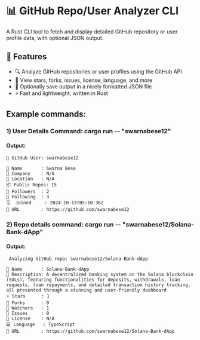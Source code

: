 # 📊 GitHub Repo/User Analyzer CLI

A Rust CLI tool to fetch and display detailed GitHub repository or user profile data, with optional JSON output.


## 🧰 Features

- 🔍 Analyze GitHub repositories or user profiles using the GitHub API
- 📄 View stars, forks, issues, license, language, and more
- 💾 Optionally save output in a nicely formatted JSON file
- ⚡ Fast and lightweight, written in Rust

## Example commands:
### 1) User Details Command: cargo run -- "swarnabese12"
   #### Output:
    👤 GitHub User: swarnabese12
    
    🧑 Name       : Swarna Bese
    🏢 Company    : N/A
    📍 Location   : N/A
    📦 Public Repos: 15
    👥 Followers  : 2
    🤝 Following  : 3
    🗓️  Joined     : 2024-10-13T05:10:36Z
    🔗 URL        : https://github.com/swarnabese12

### 2) Repo details command: cargo run -- "swarnabese12/Solana-Bank-dApp"
   #### Output: 
     Analyzing GitHub repo: swarnabese12/Solana-Bank-dApp
    
    📄 Name       : Solana-Bank-dApp
    💬 Description: A decentralized banking system on the Solana blockchain (SOLs), featuring functionalities for deposits, withdrawals, loan requests, loan repayments, and detailed transaction history tracking, all presented through a stunning and user-friendly dashboard
    ⭐ Stars      : 1
    🍴 Forks      : 0
    👀 Watchers   : 1
    🐛 Issues     : 0
    📝 License    : N/A
    💻 Language   : TypeScript
    🔗 URL        : https://github.com/swarnabese12/Solana-Bank-dApp

